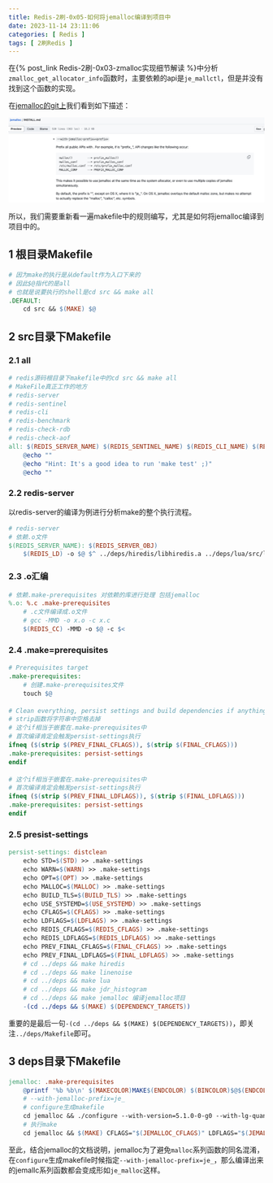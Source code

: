 ```yaml
---
title: Redis-2刷-0x05-如何将jemalloc编译到项目中
date: 2023-11-14 23:11:06
categories: [ Redis ]
tags: [ 2刷Redis ]
---
```


在{% post_link Redis-2刷-0x03-zmalloc实现细节解读 %}中分析`zmalloc_get_allocator_info`函数时，主要依赖的api是`je_mallctl`，但是并没有找到这个函数的实现。

在[jemalloc的git上](https://github.com/jemalloc/jemalloc/blob/dev/INSTALL.md)我们看到如下描述：

![](Redis-2刷-0x05-如何将jemalloc编译到项目中/2023-11-14_23-31-34.png)

所以，我们需要重新看一遍makefile中的规则编写，尤其是如何将jemalloc编译到项目中的。

1 根目录Makefile
---

```makefile
# 因为make的执行是从default作为入口下来的
# 因此$@指代的是all
# 也就是说要执行的shell是cd src && make all
.DEFAULT:
	cd src && $(MAKE) $@
```

2 src目录下Makefile
---

### 2.1 all

```makefile
# redis源码根目录下makefile中的cd src && make all
# MakeFile真正工作的地方
# redis-server
# redis-sentinel
# redis-cli
# redis-benchmark
# redis-check-rdb
# redis-check-aof
all: $(REDIS_SERVER_NAME) $(REDIS_SENTINEL_NAME) $(REDIS_CLI_NAME) $(REDIS_BENCHMARK_NAME) $(REDIS_CHECK_RDB_NAME) $(REDIS_CHECK_AOF_NAME)
	@echo ""
	@echo "Hint: It's a good idea to run 'make test' ;)"
	@echo ""
```

### 2.2 redis-server

以redis-server的编译为例进行分析make的整个执行流程。

```makefile
# redis-server
# 依赖.o文件
$(REDIS_SERVER_NAME): $(REDIS_SERVER_OBJ)
	$(REDIS_LD) -o $@ $^ ../deps/hiredis/libhiredis.a ../deps/lua/src/liblua.a $(FINAL_LIBS)
```

### 2.3 .o汇编

```makefile
# 依赖.make-prerequisites 对依赖的库进行处理 包括jemalloc
%.o: %.c .make-prerequisites
	# .c文件编译成.o文件
	# gcc -MMD -o x.o -c x.c
	$(REDIS_CC) -MMD -o $@ -c $<
```

### 2.4 .make=prerequisites

```makefile
# Prerequisites target
.make-prerequisites:
	# 创建.make-prerequisites文件
	touch $@

# Clean everything, persist settings and build dependencies if anything changed
# strip函数将字符串中空格去掉
# 这个if相当于嵌套在.make-prerequisites中
# 首次编译肯定会触发persist-settings执行
ifneq ($(strip $(PREV_FINAL_CFLAGS)), $(strip $(FINAL_CFLAGS)))
.make-prerequisites: persist-settings
endif

# 这个if相当于嵌套在.make-prerequisites中
# 首次编译肯定会触发persist-settings执行
ifneq ($(strip $(PREV_FINAL_LDFLAGS)), $(strip $(FINAL_LDFLAGS)))
.make-prerequisites: persist-settings
endif
```

### 2.5 presist-settings

```makefile
persist-settings: distclean
	echo STD=$(STD) >> .make-settings
	echo WARN=$(WARN) >> .make-settings
	echo OPT=$(OPT) >> .make-settings
	echo MALLOC=$(MALLOC) >> .make-settings
	echo BUILD_TLS=$(BUILD_TLS) >> .make-settings
	echo USE_SYSTEMD=$(USE_SYSTEMD) >> .make-settings
	echo CFLAGS=$(CFLAGS) >> .make-settings
	echo LDFLAGS=$(LDFLAGS) >> .make-settings
	echo REDIS_CFLAGS=$(REDIS_CFLAGS) >> .make-settings
	echo REDIS_LDFLAGS=$(REDIS_LDFLAGS) >> .make-settings
	echo PREV_FINAL_CFLAGS=$(FINAL_CFLAGS) >> .make-settings
	echo PREV_FINAL_LDFLAGS=$(FINAL_LDFLAGS) >> .make-settings
	# cd ../deps && make hiredis
	# cd ../deps && make linenoise
	# cd ../deps && make lua
	# cd ../deps && make jdr_histogram
	# cd ../deps && make jemalloc 编译jemalloc项目
	-(cd ../deps && $(MAKE) $(DEPENDENCY_TARGETS))
```

重要的是最后一句`-(cd ../deps && $(MAKE) $(DEPENDENCY_TARGETS))`，即关注`../deps/Makefile`即可。

3 deps目录下Makefile
---

```makefile
jemalloc: .make-prerequisites
	@printf '%b %b\n' $(MAKECOLOR)MAKE$(ENDCOLOR) $(BINCOLOR)$@$(ENDCOLOR)
	# --with-jemalloc-prefix=je_
	# configure生成makefile
	cd jemalloc && ./configure --with-version=5.1.0-0-g0 --with-lg-quantum=3 --with-jemalloc-prefix=je_ CFLAGS="$(JEMALLOC_CFLAGS)" LDFLAGS="$(JEMALLOC_LDFLAGS)"
	# 执行make
	cd jemalloc && $(MAKE) CFLAGS="$(JEMALLOC_CFLAGS)" LDFLAGS="$(JEMALLOC_LDFLAGS)" lib/libjemalloc.a
```

至此，结合jemalloc的文档说明，jemalloc为了避免`malloc`系列函数的同名混淆，在`configure`生成makefile时候指定`--with-jemalloc-prefix=je_`，那么编译出来的jemallc系列函数都会变成形如`je_malloc`这样。

